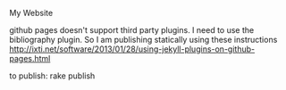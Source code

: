 

My Website

github pages doesn't support third party plugins. I need to use the
bibliography plugin. So I am publishing statically using these instructions
http://ixti.net/software/2013/01/28/using-jekyll-plugins-on-github-pages.html

to publish: rake publish
